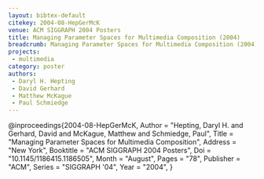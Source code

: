 ```yaml
---
layout: bibtex-default
citekey: 2004-08-HepGerMcK
venue: ACM SIGGRAPH 2004 Posters
title: Managing Parameter Spaces for Multimedia Composition (2004)
breadcrumb: Managing Parameter Spaces for Multimedia Composition (2004)
projects:
 - multimedia
category: poster
authors:
 - Daryl H. Hepting 
 - David Gerhard 
 - Matthew McKague 
 - Paul Schmiedge 
---
```

@inproceedings{2004-08-HepGerMcK,
	Author =  "Hepting, Daryl H. and Gerhard, David and McKague, Matthew and Schmiedge, Paul",
	Title =  "Managing Parameter Spaces for Multimedia Composition",
	Address =  "New York",
	Booktitle =  "ACM SIGGRAPH 2004 Posters",
	Doi =  "10.1145/1186415.1186505",
	Month =  "August",
	Pages =  "78",
	Publisher =  "ACM",
	Series =  "SIGGRAPH '04",
	Year =  "2004",
}
